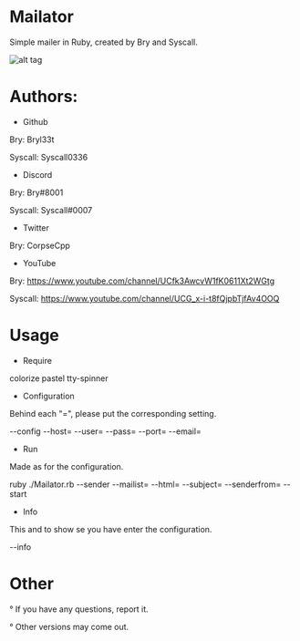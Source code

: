 # Mailator

Simple mailer in Ruby, created by Bry and Syscall.

![alt tag](https://cdn.discordapp.com/attachments/744257593463013379/764226912997474334/Mailator.jpg)

# Authors: 

- Github

Bry: Bryl33t

Syscall: Syscall0336

- Discord

Bry: Bry#8001

Syscall: Syscall#0007

- Twitter

Bry: CorpseCpp

- YouTube

Bry: https://www.youtube.com/channel/UCfk3AwcvW1fK0611Xt2WGtg

Syscall: https://www.youtube.com/channel/UCG_x-i-t8fQjpbTjfAv4OOQ

# Usage

- Require 

colorize
pastel
tty-spinner

- Configuration

Behind each "=", please put the corresponding setting.

--config --host= --user= --pass= --port= --email=

- Run

Made as for the configuration.

ruby ./Mailator.rb --sender --mailist= --html= --subject= --senderfrom= --start

- Info

This and to show se you have enter the configuration.

--info

# Other

° If you have any questions, report it.

° Other versions may come out.
